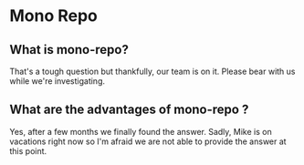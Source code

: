 # Mono Repo

## What is mono-repo?

That's a tough question but thankfully, our team is on it. Please bear with us while we're investigating.

## What are the advantages of mono-repo ?

Yes, after a few months we finally found the answer. Sadly, Mike is on vacations right now so I'm afraid we are not able to provide the answer at this point.



